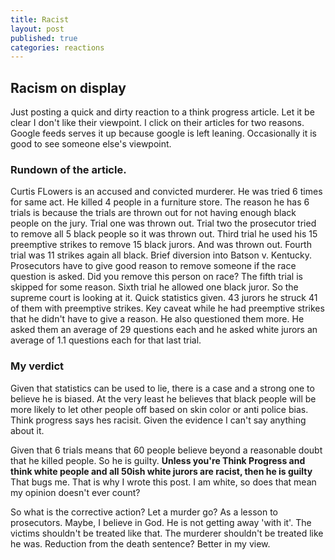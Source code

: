 ```yaml
---
title: Racist
layout: post
published: true
categories: reactions
---
```


## Racism on display

Just posting a quick and dirty reaction to a think progress article.  Let it be
 clear I don't like their viewpoint. I click on their articles for two reasons.
 Google feeds serves it up because google is left leaning. Occasionally it is
 good to see someone else's viewpoint.

 ### Rundown of the article.

 Curtis FLowers is an accused and convicted murderer. He was tried 6 times for
same act.  He killed 4 people in a furniture store.
The reason he has 6 trials is because the trials are thrown out for not having
enough black people on the jury.
Trial one was thrown out.  Trial two the prosecutor tried to remove all 5 black
people so it was thrown out. Third trial he used his 15 preemptive strikes to
remove 15 black jurors. And was thrown out. Fourth trial was 11 strikes again
all black.
Brief diversion into Batson v. Kentucky.  Prosecutors have to give good reason
to remove someone if the race question is asked. Did you remove this person on
race?
The fifth trial is skipped for some reason.  Sixth trial he allowed one black
juror.  So the supreme court is looking at it.  Quick statistics given. 43
jurors he struck 41 of them with preemptive strikes.  Key caveat while he had
preemptive strikes that he didn't have to give a reason. He also questioned them
more. He asked them an average of 29 questions each and he asked white jurors
an average of 1.1 questions each for that last trial.

 ### My verdict

 Given that statistics can be used to lie, there is a case and a strong one to
 believe he is biased.  At the very least he believes that black people will be
 more likely to let other people off based on skin color or anti police bias.
 Think progress says hes racisit. Given the evidence I can't say anything about
 it.

 Given that 6 trials means that 60 people believe beyond a reasonable doubt that
 he killed people.  So he is guilty.  **Unless you're Think Progress and think white people
 and all 50ish white jurors are racist, then he is guilty**  That bugs me. That is why I wrote this post.
I am white, so does that mean my opinion doesn't ever count?

 So what is the corrective action? Let a murder go? As a lesson to prosecutors.
 Maybe, I believe in God. He is not getting away 'with it'. The victims shouldn't
 be treated like that. The murderer shouldn't be treated like he was. Reduction
 from the death sentence? Better in my view.
